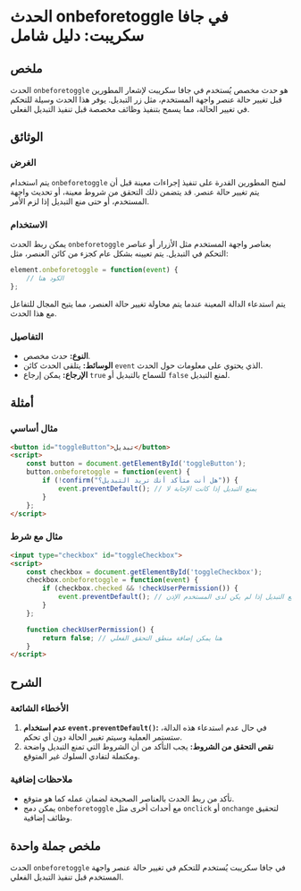 <!--
Meta Description: # الحدث onbeforetoggle في جافا سكريبت: دليل شامل ## ملخص الحدث `onbeforetoggle` هو حدث مخصص يُستخدم في جافا سكريبت لإشعار المطورين قبل تغيير حالة عنصر...
Meta Keywords: التبديل, الحدث, onbeforetoggle, event, تغيير
-->

# الحدث onbeforetoggle في جافا سكريبت: دليل شامل

## ملخص
الحدث `onbeforetoggle` هو حدث مخصص يُستخدم في جافا سكريبت لإشعار المطورين قبل تغيير حالة عنصر واجهة المستخدم، مثل زر التبديل. يوفر هذا الحدث وسيلة للتحكم في تغيير الحالة، مما يسمح بتنفيذ وظائف مخصصة قبل تنفيذ التبديل الفعلي.

## الوثائق
### الغرض
يتم استخدام `onbeforetoggle` لمنح المطورين القدرة على تنفيذ إجراءات معينة قبل أن يتم تغيير حالة عنصر. قد يتضمن ذلك التحقق من شروط معينة، أو تحديث واجهة المستخدم، أو حتى منع التبديل إذا لزم الأمر.

### الاستخدام
يمكن ربط الحدث `onbeforetoggle` بعناصر واجهة المستخدم مثل الأزرار أو عناصر التحكم في التبديل. يتم تعيينه بشكل عام كجزء من كائن العنصر، مثل:

```javascript
element.onbeforetoggle = function(event) {
    // الكود هنا
};
```

يتم استدعاء الدالة المعينة عندما يتم محاولة تغيير حالة العنصر، مما يتيح المجال للتفاعل مع هذا الحدث.

### التفاصيل
- **النوع:** حدث مخصص.
- **الوسائط:** يتلقى الحدث كائن `event` الذي يحتوي على معلومات حول الحدث.
- **الإرجاع:** يمكن إرجاع `true` للسماح بالتبديل أو `false` لمنع التبديل.

## أمثلة
### مثال أساسي
```html
<button id="toggleButton">تبديل</button>
<script>
    const button = document.getElementById('toggleButton');
    button.onbeforetoggle = function(event) {
        if (!confirm("هل أنت متأكد أنك تريد التبديل؟")) {
            event.preventDefault(); // يمنع التبديل إذا كانت الإجابة لا
        }
    };
</script>
```

### مثال مع شرط
```html
<input type="checkbox" id="toggleCheckbox">
<script>
    const checkbox = document.getElementById('toggleCheckbox');
    checkbox.onbeforetoggle = function(event) {
        if (checkbox.checked && !checkUserPermission()) {
            event.preventDefault(); // يمنع التبديل إذا لم يكن لدى المستخدم الإذن
        }
    };

    function checkUserPermission() {
        return false; // هنا يمكن إضافة منطق التحقق الفعلي
    }
</script>
```

## الشرح
### الأخطاء الشائعة
1. **عدم استخدام `event.preventDefault()`:** في حال عدم استدعاء هذه الدالة، ستستمر العملية وسيتم تغيير الحالة دون أي تحكم.
2. **نقص التحقق من الشروط:** يجب التأكد من أن الشروط التي تمنع التبديل واضحة ومكتملة لتفادي السلوك غير المتوقع.

### ملاحظات إضافية
- تأكد من ربط الحدث بالعناصر الصحيحة لضمان عمله كما هو متوقع.
- يمكن دمج `onbeforetoggle` مع أحداث أخرى مثل `onclick` أو `onchange` لتحقيق وظائف إضافية.

## ملخص جملة واحدة
الحدث `onbeforetoggle` في جافا سكريبت يُستخدم للتحكم في تغيير حالة عنصر واجهة المستخدم قبل تنفيذ التبديل الفعلي.